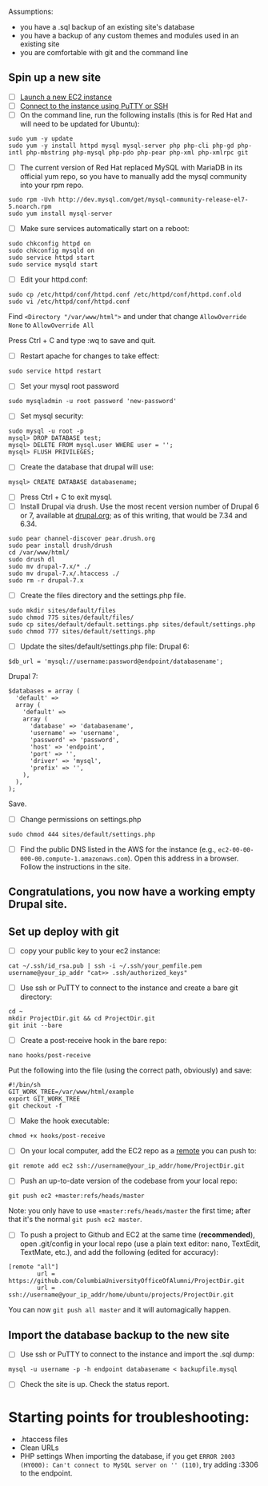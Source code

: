 Assumptions:
- you have a .sql backup of an existing site's database
- you have a backup of any custom themes and modules used in an existing site
- you are comfortable with git and the command line

Spin up a new site
------------------
- [ ] [Launch a new EC2 instance](http://docs.aws.amazon.com/AWSEC2/latest/UserGuide/ec2-launch-instance_linux.html)
- [ ] [Connect to the instance using PuTTY or SSH](http://docs.aws.amazon.com/AWSEC2/latest/UserGuide/ec2-connect-to-instance-linux.html)
- [ ] On the command line, run the following installs (this is for Red Hat and will need to be updated for Ubuntu):
```
sudo yum -y update
sudo yum -y install httpd mysql mysql-server php php-cli php-gd php-intl php-mbstring php-mysql php-pdo php-pear php-xml php-xmlrpc git
```
- [ ] The current version of Red Hat replaced MySQL with MariaDB in its official yum repo, so you have to manually add the mysql community into your rpm repo.
```
sudo rpm -Uvh http://dev.mysql.com/get/mysql-community-release-el7-5.noarch.rpm
sudo yum install mysql-server
```
- [ ] Make sure services automatically start on a reboot:
```
sudo chkconfig httpd on
sudo chkconfig mysqld on
sudo service httpd start
sudo service mysqld start 
```
- [ ] Edit your httpd.conf:
```
sudo cp /etc/httpd/conf/httpd.conf /etc/httpd/conf/httpd.conf.old
sudo vi /etc/httpd/conf/httpd.conf 
```
Find ```<Directory "/var/www/html">``` and under that change ```AllowOverride None``` to ```AllowOverride All```

Press Ctrl + C and type :wq to save and quit.
- [ ] Restart apache for changes to take effect:
```
sudo service httpd restart 
```
- [ ] Set your mysql root password
```
sudo mysqladmin -u root password 'new-password' 
```
- [ ] Set mysql security:
```
sudo mysql -u root -p
mysql> DROP DATABASE test; 
mysql> DELETE FROM mysql.user WHERE user = ''; 
mysql> FLUSH PRIVILEGES; 
```
- [ ] Create the database that drupal will use:
```
mysql> CREATE DATABASE databasename;
```
- [ ] Press Ctrl + C to exit mysql.
- [ ] Install Drupal via drush. Use the most recent version number of Drupal 6 or 7, available at [drupal.org](http://drupal.org/project/drupal); as of this writing, that would be 7.34 and 6.34.
```
sudo pear channel-discover pear.drush.org
sudo pear install drush/drush
cd /var/www/html/
sudo drush dl
sudo mv drupal-7.x/* ./
sudo mv drupal-7.x/.htaccess ./
sudo rm -r drupal-7.x 
```
- [ ] Create the files directory and the settings.php file.
```
sudo mkdir sites/default/files
sudo chmod 775 sites/default/files/
sudo cp sites/default/default.settings.php sites/default/settings.php
sudo chmod 777 sites/default/settings.php
```
- [ ] Update the sites/default/settings.php file:
Drupal 6:
```
$db_url = 'mysql://username:password@endpoint/databasename';
```
Drupal 7:
````
$databases = array (
  'default' => 
  array (
    'default' => 
    array (
      'database' => 'databasename',
      'username' => 'username',
      'password' => 'password',
      'host' => 'endpoint',
      'port' => '',
      'driver' => 'mysql',
      'prefix' => '',
    ),
  ),
);
````
Save.
- [ ] Change permissions on settings.php
```
sudo chmod 444 sites/default/settings.php 
```
- [ ] Find the public DNS listed in the AWS for the instance (e.g., ```ec2-00-00-000-00.compute-1.amazonaws.com```). Open this address in a browser. Follow the instructions in the site.

Congratulations, you now have a working empty Drupal site.
-----------------------------------------------------------------------

Set up deploy with git
----------------------------
- [ ] copy your public key to your ec2 instance:
```
cat ~/.ssh/id_rsa.pub | ssh -i ~/.ssh/your_pemfile.pem username@your_ip_addr "cat>> .ssh/authorized_keys"
```
- [ ] Use ssh or PuTTY to connect to the instance and create a bare git directory:
```
cd ~
mkdir ProjectDir.git && cd ProjectDir.git
git init --bare
```
- [ ] Create a post-receive hook in the bare repo:
```
nano hooks/post-receive
```
Put the following into the file (using the correct path, obviously) and save:
```
#!/bin/sh
GIT_WORK_TREE=/var/www/html/example
export GIT_WORK_TREE
git checkout -f
```
- [ ] Make the hook executable:
```
chmod +x hooks/post-receive
```
- [ ] On your local computer, add the EC2 repo as a [remote](http://git-scm.com/book/en/v2/Git-Basics-Working-with-Remotes) you can push to:
```
git remote add ec2 ssh://username@your_ip_addr/home/ProjectDir.git
```
- [ ] Push an up-to-date version of the codebase from your local repo:
```
git push ec2 +master:refs/heads/master
```
Note: you only have to use ```+master:refs/heads/master``` the first time; after that it's the normal ```git push ec2 master```.

- [ ] To push a project to Github and EC2 at the same time (**recommended**), open .git/config in your local repo (use a plain text editor: nano, TextEdit, TextMate, etc.), and add the following (edited for accuracy):
```
[remote "all"]
        url = https://github.com/ColumbiaUniversityOfficeOfAlumni/ProjectDir.git
        url = ssh://username@your_ip_addr/home/ubuntu/projects/ProjectDir.git
```
You can now ```git push all master``` and it will automagically happen.

Import the database backup to the new site
-------------------------------------
- [ ] Use ssh or PuTTY to connect to the instance and import the .sql dump:
```
mysql -u username -p -h endpoint databasename < backupfile.mysql
```
- [ ] Check the site is up. Check the status report.

Starting points for troubleshooting:
==============
- .htaccess files
- Clean URLs
- PHP settings
When importing the database, if you get ```ERROR 2003 (HY000): Can't connect to MySQL server on '' (110)```, try adding :3306 to the endpoint.
